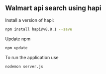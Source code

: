 ## Walmart api search using hapi

Install a version of hapi:
```sh
npm install hapi@v8.8.1 --save
```

Update npm
```sh
npm update  
```

To run the application use
```sh
nodemon server.js 
```